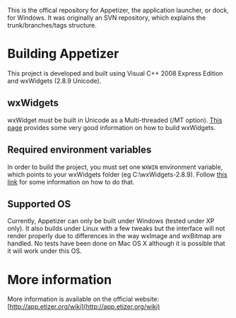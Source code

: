 This is the offical repository for Appetizer, the application launcher, or dock, for Windows. It was originally an SVN repository, which explains the trunk/branches/tags structure.

# Building Appetizer

This project is developed and built using Visual C++ 2008 Express Edition and wxWidgets (2.8.9 Unicode).

## wxWidgets

wxWidget must be built in Unicode as a Multi-threaded (/MT option). [This page](http://wiki.wxwidgets.org/Microsoft_Visual_CPP_Guide) provides some very good information on how to build wxWidgets.

## Required environment variables

In order to build the project, you must set one `WXWIN` environment variable, which points to your wxWidgets folder (eg C:\wxWidgets-2.8.9). Follow [this link](http://priyank.co.in/readarticle.php?article_id=1) for some information on how to do that.

## Supported OS

Currently, Appetizer can only be built under Windows (tested under XP only). It also builds under Linux with a few tweaks but the interface will not render properly due to differences in the way wxImage and wxBitmap are handled. No tests have been done on Mac OS X although it is possible that it will work under this OS.

# More information

More information is available on the official website: [http://app.etizer.org/wiki](http://app.etizer.org/wiki)
